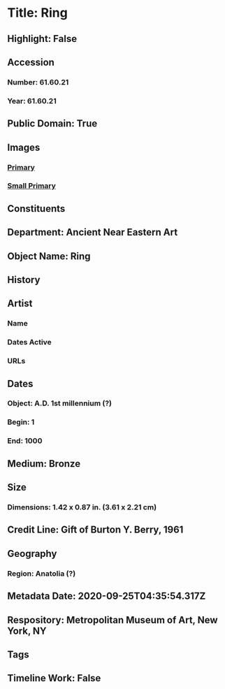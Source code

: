 # Title: Ring
## Highlight: False
## Accession
### Number: 61.60.21
### Year: 61.60.21
## Public Domain: True
## Images
### [Primary](https://images.metmuseum.org/CRDImages/an/original/ME61_60_21.jpg)
### [Small Primary](https://images.metmuseum.org/CRDImages/an/web-large/ME61_60_21.jpg)
## Constituents
## Department: Ancient Near Eastern Art
## Object Name: Ring
## History
## Artist
### Name
### Dates Active
### URLs
## Dates
### Object: A.D. 1st millennium (?)
### Begin: 1
### End: 1000
## Medium: Bronze
## Size
### Dimensions: 1.42 x 0.87 in. (3.61 x 2.21 cm)
## Credit Line: Gift of Burton Y. Berry, 1961
## Geography
### Region: Anatolia (?)
## Metadata Date: 2020-09-25T04:35:54.317Z
## Respository: Metropolitan Museum of Art, New York, NY
## Tags
## Timeline Work: False